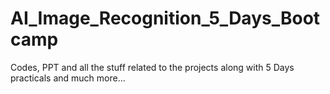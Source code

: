# AI_Image_Recognition_5_Days_Bootcamp
Codes, PPT and all the stuff related to the projects along with 5 Days practicals and much more...
